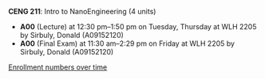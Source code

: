 **CENG 211**: Intro to NanoEngineering (4 units)

- **A00** (Lecture) at 12:30 pm–1:50 pm on Tuesday, Thursday at WLH 2205 by Sirbuly, Donald (A09152120)
- **A00** (Final Exam) at 11:30 am–2:29 pm on Friday at WLH 2205 by Sirbuly, Donald (A09152120)

[Enrollment numbers over time](./CENG211.tsv)
